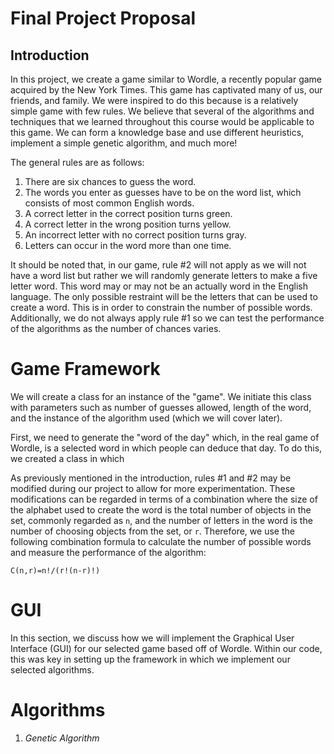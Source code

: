 # Final Project Proposal

## Introduction

In this project, we create a game similar to Wordle, a recently popular game acquired by the New York Times. This game has captivated many of us, our friends, and family. We were inspired to do this because is a relatively simple game with few rules. We believe that several of the algorithms and techniques that we learned throughout this course would be applicable to this game. We can form a knowledge base and use different heuristics, implement a simple genetic algorithm, and much more!

The general rules are as follows:

1. There are six chances to guess the word.
2. The words you enter as guesses have to be on the word list, which consists of most common English words.
3. A correct letter in the correct position turns green.
4. A correct letter in the wrong position turns yellow.
5. An incorrect letter with no correct position turns gray.
6. Letters can occur in the word more than one time. 

It should be noted that, in our game, rule #2 will not apply as we will not have a word list but rather we will randomly generate letters to make a five letter word. This word may or may not be an actually word in the English language. The only possible restraint will be the letters that can be used to create a word. This is in order to constrain the number of possible words. Additionally, we do not always apply rule #1 so we can test the performance of the algorithms as the number of chances varies. 

# Game Framework
We will create a class for an instance of the "game". We initiate this class with parameters such as number of guesses allowed, length of the word, and the instance of the algorithm used (which we will cover later).

First, we need to generate the "word of the day" which, in the real game of Wordle, is a selected word in which people can deduce that day. To do this, we created a class in which

As previously mentioned in the introduction, rules #1 and #2 may be modified during our project to allow for more experimentation. These modifications can be regarded in terms of a combination where the size of the alphabet used to create the word is the total number of objects in the set, commonly regarded as `n`, and the number of letters in the word is the number of choosing objects from the set, or `r`. Therefore, we use the following combination formula to calculate the number of possible words and measure the performance of the algorithm:

`C(n,r)=n!/(r!(n-r)!)`

# GUI

In this section, we discuss how we will implement the Graphical User Interface (GUI) for our selected game based off of Wordle. Within our code, this was key in setting up the framework in which we implement our selected algorithms.  

# Algorithms

1. *Genetic Algorithm*
